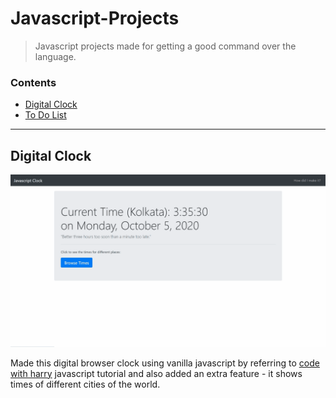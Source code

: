# Javascript-Projects

> Javascript projects made for getting a good command over the language.

### Contents

* [Digital Clock](#digital-clock)
* [To Do List](#to-do-list)

---

## Digital Clock

![Clock image](img/clock.gif)

Made this digital browser clock using vanilla javascript by referring to [code with harry](https://codewithharry.com/videos/javascript-tutorial-in-hindi-in-one-video-2020) javascript tutorial and also added an extra feature - it shows times of different cities of the world.   
